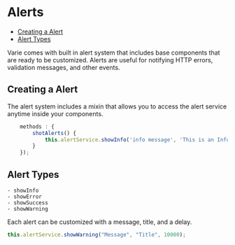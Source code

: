 # Alerts

- [Creating a Alert](#creating-a-alert)
- [Alert Types](#alert-types)

Varie comes with built in alert system that includes base components that are ready to be customized.
Alerts are useful for notifying HTTP errors, validation messages, and other events.

## Creating a Alert

The alert system includes a mixin that allows you to access the alert service anytime inside your components.

```js
    methods : {
    	shotAlerts() {
    	    this.alertService.showInfo('info message', 'This is an Info Alert')
    	}
    });
```

## Alert Types

    - showInfo
    - showError
    - showSuccess
    - showWarning

Each alert can be customized with a message, title, and a delay.

```js
this.alertService.showWarning("Message", "Title", 10000);
```
